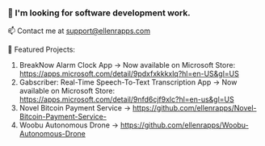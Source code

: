 ### 👋 I'm looking for software development work. 
:mailbox: Contact me at support@ellenrapps.com

🔭 Featured Projects:
1) BreakNow Alarm Clock App -> Now available on Microsoft Store: https://apps.microsoft.com/detail/9pdxfxkkkxlq?hl=en-US&gl=US
2) Gabscriber: Real-Time Speech-To-Text Transcription App
   -> Now available on Microsoft Store: https://apps.microsoft.com/detail/9nfd6cjf9xlc?hl=en-us&gl=US
3) Novel Bitcoin Payment Service -> https://github.com/ellenrapps/Novel-Bitcoin-Payment-Service-
4) Woobu Autonomous Drone -> https://github.com/ellenrapps/Woobu-Autonomous-Drone

